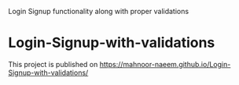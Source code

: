 Login Signup functionality along with proper validations

# Login-Signup-with-validations
This project is published on https://mahnoor-naeem.github.io/Login-Signup-with-validations/

